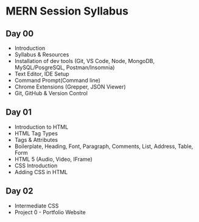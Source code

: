 # MERN Session Syllabus

## Day 00

- Introduction
- Syllabus & Resources
- Installation of dev tools (Git, VS Code, Node, MongoDB, MySQL/PosgreSQL, Postman/Insomnia)
- Text Editor, IDE Setup
- Command Prompt(Command line)
- Chrome Extensions (Grepper, JSON Viewer)
- Git, GitHub & Version Control


## Day 01

- Introduction to HTML 
- HTML Tag Types
- Tags & Attributes
- Boilerplate, Heading, Font, Paragraph, Comments, List, Address, Table, Form
- HTML 5 (Audio, Video, IFrame)
- CSS Introduction
- Adding CSS in HTML

## Day 02

- Intermediate CSS
- Project 0 - Portfolio Website